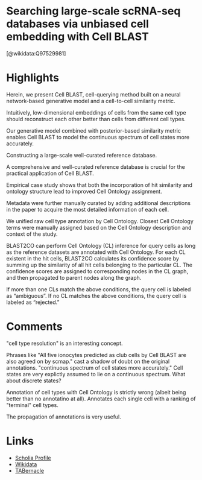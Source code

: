 
Searching large-scale scRNA-seq databases via unbiased cell embedding with Cell BLAST
=====================================================================================
  
  [@wikidata:Q97529981]  

# Highlights

Herein, we present Cell BLAST, cell-querying method built on a neural network-based generative model and a cell-to-cell similarity metric.

Intuitively, low-dimensional embeddings of cells from the same cell type should reconstruct each other better than cells from different cell types. 

Our generative model combined with posterior-based similarity metric enables Cell BLAST to model the continuous spectrum of cell states more accurately.

Constructing a large-scale well-curated reference database.

A comprehensive and well-curated reference database is crucial for the practical application of Cell BLAST. 

Empirical case study shows that both the incorporation of hit similarity and ontology structure lead to improved Cell Ontology assignment.

Metadata were further manually curated by adding additional descriptions in the paper to acquire the most detailed information of each cell.

We unified raw cell type annotation by Cell Ontology. Closest Cell Ontology terms were manually assigned based on the Cell Ontology description and context of the study.

BLAST2CO can perform Cell Ontology (CL) inference for query cells as long as the reference datasets are annotated with Cell Ontology. For each CL existent in the hit cells, BLAST2CO calculates its confidence score by summing up the similarity of all hit cells belonging to the particular CL. The confidence scores are assigned to corresponding nodes in the CL graph, and then propagated to parent nodes along the graph.

If more than one CLs match the above conditions, the query cell is labeled as “ambiguous”. If no CL matches the above conditions, the query cell is labeled as “rejected.”

# Comments

"cell type resolution" is an interesting concept. 

Phrases like "All five ionocytes predicted as club cells by Cell BLAST are also agreed on by scmap." cast a shadow of doubt on the original annotations. 
"continuous spectrum of cell states more accurately."  Cell states are very explictly assumed to lie on a continuous spectrum. What about discrete states?

Annotation of cell types with Cell Ontology is strictly wrong (albeit being better than no annotatino at all). Annotates each single cell with a ranking of "terminal" cell types. 

The propagation of annotations is very useful. 

# Links
  
 * [Scholia Profile](https://scholia.toolforge.org/work/Q97529981)  
 * [Wikidata](https://www.wikidata.org/wiki/Q97529981)  
 * [TABernacle](https://tabernacle.toolforge.org/?#/tab/manual/Q97529981/P921%3BP4510)  
